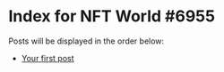 # Index for NFT World #6955
Posts will be displayed in the order below:

- [Your first post](./001-first.md)

